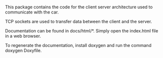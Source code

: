 This package contains the code for the client server architecture used to communicate with the car.

TCP sockets are used to transfer data between the client and the server.

Documentation can be found in docs/html/*. Simply open the index.html file in a web browser.

To regenerate the documentation, install doxygen and run the command doxygen Doxyfile.
